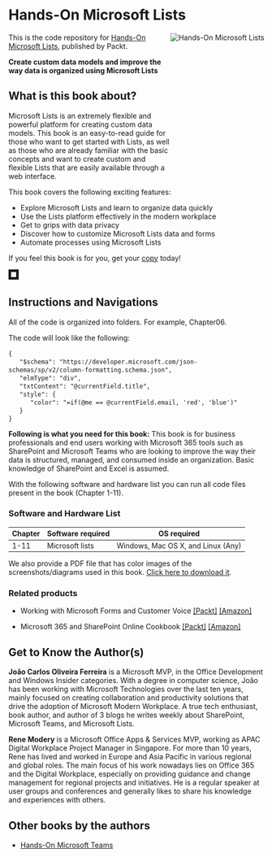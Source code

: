 # Hands-On Microsoft Lists

<a href="https://www.packtpub.com/product/hands-on-microsoft-lists/9781801075046"><img src="https://static.packt-cdn.com/products/9781801075046/cover/smaller" alt="Hands-On Microsoft Lists" height="256px" align="right"></a>

This is the code repository for [Hands-On Microsoft Lists](https://www.packtpub.com/product/hands-on-microsoft-lists/9781801075046), published by Packt.

**Create custom data models and improve the way data is organized using Microsoft Lists**

## What is this book about?
Microsoft Lists is an extremely flexible and powerful platform for creating custom data models. This book is an easy-to-read guide for those who want to get started with Lists, as well as those who are already familiar with the basic concepts and want to create custom and flexible Lists that are easily available through a web interface.

This book covers the following exciting features: 
* Explore Microsoft Lists and learn to organize data quickly
* Use the Lists platform effectively in the modern workplace
* Get to grips with data privacy
* Discover how to customize Microsoft Lists data and forms
* Automate processes using Microsoft Lists

If you feel this book is for you, get your [copy](https://www.amazon.com/dp/1801075042) today!

<a href="https://www.packtpub.com/?utm_source=github&utm_medium=banner&utm_campaign=GitHubBanner"><img src="https://raw.githubusercontent.com/PacktPublishing/GitHub/master/GitHub.png" 
alt="https://www.packtpub.com/" border="5" /></a>


## Instructions and Navigations
All of the code is organized into folders. For example, Chapter06.

The code will look like the following:
```
{
   "$schema": "https://developer.microsoft.com/json-schemas/sp/v2/column-formatting.schema.json",
   "elmType": "div",
   "txtContent": "@currentField.title",
   "style": {
      "color": "=if(@me == @currentField.email, 'red', 'blue')"
   }
}

```

**Following is what you need for this book:**
This book is for business professionals and end users working with Microsoft 365 tools such as SharePoint and Microsoft Teams who are looking to improve the way their data is structured, managed, and consumed inside an organization. Basic knowledge of SharePoint and Excel is assumed.

With the following software and hardware list you can run all code files present in the book (Chapter 1-11).

### Software and Hardware List

| Chapter  | Software required                   | OS required                        |
| -------- | ------------------------------------| -----------------------------------|
| 1-11        |Microsoft lists                     | Windows, Mac OS X, and Linux (Any) |

We also provide a PDF file that has color images of the screenshots/diagrams used in this book. [Click here to download it](https://static.packt-cdn.com/downloads/9781801075046_ColorImages.pdf).

### Related products <Other books you may enjoy>
* Working with Microsoft Forms and Customer Voice [[Packt]](https://www.packtpub.com/product/working-with-microsoft-forms-and-customer-voice/9781801070171) [[Amazon]](https://www.amazon.com/dp/1801070172)

* Microsoft 365 and SharePoint Online Cookbook [[Packt]](https://www.packtpub.com/product/microsoft-365-and-sharepoint-online-cookbook/9781838646677) [[Amazon]](https://www.amazon.com/dp/1838646671)

## Get to Know the Author(s)
**João Carlos Oliveira Ferreira**
is a Microsoft MVP, in the Office Development and Windows Insider categories. With a degree in computer science, João has been working with Microsoft Technologies over the last ten years, mainly focused on creating collaboration and productivity solutions that drive the adoption of Microsoft Modern Workplace. A true tech enthusiast, book author, and author of 3 blogs he writes weekly about SharePoint, Microsoft Teams, and Microsoft Lists.

**Rene Modery**
is a Microsoft Office Apps & Services MVP, working as APAC Digital Workplace Project Manager in Singapore. For more than 10 years, Rene has lived and worked in Europe and Asia Pacific in various regional and global roles. The main focus of his work nowadays lies on Office 365 and the Digital Workplace, especially on providing guidance and change management for regional projects and initiatives. He is a regular speaker at user groups and conferences and generally likes to share his knowledge and experiences with others.


## Other books by the authors
* [Hands-On Microsoft Teams](https://www.packtpub.com/product/hands-on-microsoft-teams/9781839213984)
